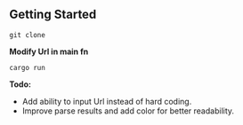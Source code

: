 Getting Started
-----------------

```git clone```

**Modify Url in main fn**

```cargo run```

**Todo:**
+ Add ability to input Url instead of hard coding.
+ Improve parse results and add color for better readability.
